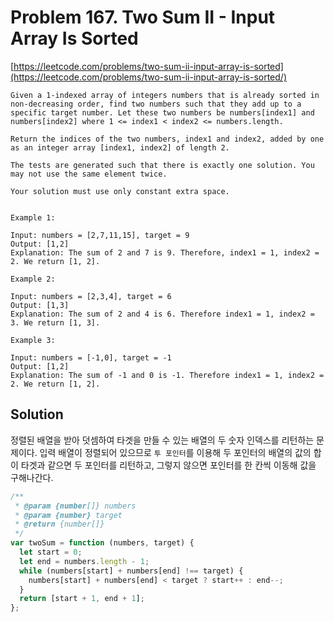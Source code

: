 # Problem 167. Two Sum II - Input Array Is Sorted

[https://leetcode.com/problems/two-sum-ii-input-array-is-sorted](https://leetcode.com/problems/two-sum-ii-input-array-is-sorted/)

```
Given a 1-indexed array of integers numbers that is already sorted in non-decreasing order, find two numbers such that they add up to a specific target number. Let these two numbers be numbers[index1] and numbers[index2] where 1 <= index1 < index2 <= numbers.length.

Return the indices of the two numbers, index1 and index2, added by one as an integer array [index1, index2] of length 2.

The tests are generated such that there is exactly one solution. You may not use the same element twice.

Your solution must use only constant extra space.


Example 1:

Input: numbers = [2,7,11,15], target = 9
Output: [1,2]
Explanation: The sum of 2 and 7 is 9. Therefore, index1 = 1, index2 = 2. We return [1, 2].

Example 2:

Input: numbers = [2,3,4], target = 6
Output: [1,3]
Explanation: The sum of 2 and 4 is 6. Therefore index1 = 1, index2 = 3. We return [1, 3].

Example 3:

Input: numbers = [-1,0], target = -1
Output: [1,2]
Explanation: The sum of -1 and 0 is -1. Therefore index1 = 1, index2 = 2. We return [1, 2].
```

## Solution

정렬된 배열을 받아 덧셈하여 타겟을 만들 수 있는 배열의 두 숫자 인덱스를 리턴하는 문제이다. 입력 배열이 정렬되어 있으므로 `투 포인터`를 이용해 두 포인터의 배열의 값의 합이 타겟과 같으면 두 포인터를 리턴하고, 그렇지 않으면 포인터를 한 칸씩 이동해 값을 구해나간다.

```js
/**
 * @param {number[]} numbers
 * @param {number} target
 * @return {number[]}
 */
var twoSum = function (numbers, target) {
  let start = 0;
  let end = numbers.length - 1;
  while (numbers[start] + numbers[end] !== target) {
    numbers[start] + numbers[end] < target ? start++ : end--;
  }
  return [start + 1, end + 1];
};
```
